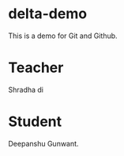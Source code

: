 # delta-demo
This is a demo for Git and Github.

# Teacher
Shradha di

# Student
Deepanshu Gunwant.

